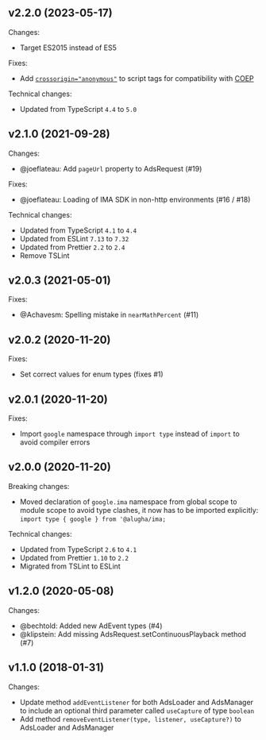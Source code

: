 ## v2.2.0 (2023-05-17)

Changes:
- Target ES2015 instead of ES5

Fixes:
- Add [`crossorigin="anonymous"`](https://developer.mozilla.org/en-US/docs/Web/HTML/Attributes/crossorigin) to script tags for compatibility with [COEP](https://developer.mozilla.org/en-US/docs/Web/HTTP/Headers/Cross-Origin-Embedder-Policy)

Technical changes:
- Updated from TypeScript `4.4` to `5.0`

## v2.1.0 (2021-09-28)

Changes:
- @joeflateau: Add `pageUrl` property to AdsRequest (#19)

Fixes:
- @joeflateau: Loading of IMA SDK in non-http environments (#16 / #18)

Technical changes:
- Updated from TypeScript `4.1` to `4.4`
- Updated from ESLint `7.13` to `7.32`
- Updated from Prettier `2.2` to `2.4`
- Remove TSLint

## v2.0.3 (2021-05-01)

Fixes:
- @Achavesm: Spelling mistake in `nearMathPercent` (#11)

## v2.0.2 (2020-11-20)

Fixes:
- Set correct values for enum types (fixes #1)

## v2.0.1 (2020-11-20)

Fixes:
- Import `google` namespace through `import type` instead of `import` to avoid compiler errors

## v2.0.0 (2020-11-20)

Breaking changes:
- Moved declaration of `google.ima` namespace from global scope to module scope to avoid type clashes, it now has to be imported explicitly: `import type { google } from '@alugha/ima;`

Technical changes:
- Updated from TypeScript `2.6` to `4.1`
- Updated from Prettier `1.10` to `2.2`
- Migrated from TSLint to ESLint

## v1.2.0 (2020-05-08)

Changes:
- @bechtold: Added new AdEvent types (#4)
- @klipstein: Add missing AdsRequest.setContinuousPlayback method (#7)

## v1.1.0 (2018-01-31)

Changes:

- Update method `addEventListener` for both AdsLoader and AdsManager to include an optional third parameter called `useCapture` of type `boolean`
- Add method `removeEventListener(type, listener, useCapture?)` to AdsLoader and AdsManager
